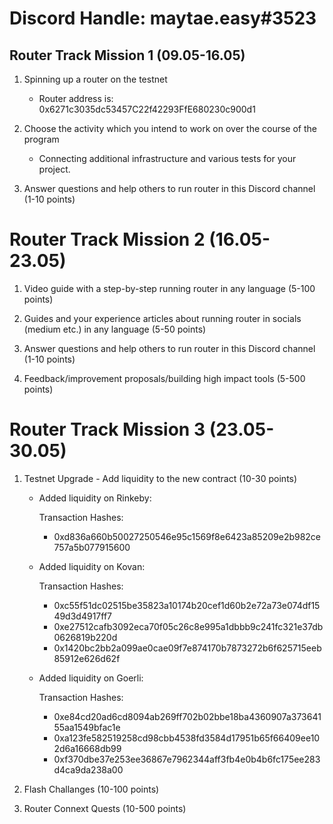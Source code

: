# Discord Handle: maytae.easy#3523
## Router Track Mission 1 (09.05-16.05)

1) Spinning up a router on the testnet

    - Router address is: 0x6271c3035dc53457C22f42293FfE680230c900d1


2) Choose the activity which you intend to work on over the course of the program

   - Connecting additional infrastructure and various tests for your project.


3) Answer questions and help others to run router in this Discord channel (1-10 points)

  # Router Track Mission 2 (16.05-23.05)

1) Video guide with a step-by-step running router in any language (5-100 points)

2) Guides and your experience articles about running router in socials (medium etc.) in any language (5-50 points)

3) Answer questions and help others to run router in this Discord channel (1-10 points)

4) Feedback/improvement proposals/building high impact tools (5-500 points)

# Router Track Mission 3 (23.05-30.05)

1) Testnet Upgrade - Add liquidity to the new contract (10-30 points)

      - Added liquidity on Rinkeby: 

        Transaction Hashes:    

        - 0xd836a660b50027250546e95c1569f8e6423a85209e2b982ce757a5b077915600
      
    - Added liquidity on Kovan: 

        Transaction Hashes:    

        - 0xc55f51dc02515be35823a10174b20cef1d60b2e72a73e074df1549d3d4917ff7
        - 0xe27512cafb3092eca70f05c26c8e995a1dbbb9c241fc321e37db0626819b220d
        - 0x1420bc2bb2a099ae0cae09f7e874170b7873272b6f625715eeb85912e626d62f

    - Added liquidity on Goerli: 

        Transaction Hashes:    

        - 0xe84cd20ad6cd8094ab269ff702b02bbe18ba4360907a37364155aa1549bfac1e
        - 0xa123fe582519258cd98cbb4538fd3584d17951b65f66409ee102d6a16668db99
        - 0xf370dbe37e253ee36867e7962344aff3fb4e0b4b6fc175ee283d4ca9da238a00

2) Flash Challanges (10-100 points)

3) Router Connext Quests (10-500 points)
